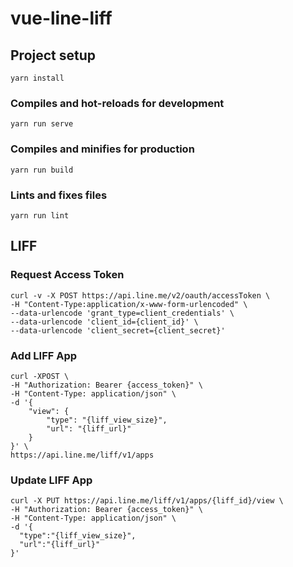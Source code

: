 # vue-line-liff

## Project setup
```
yarn install
```

### Compiles and hot-reloads for development
```
yarn run serve
```

### Compiles and minifies for production
```
yarn run build
```

### Lints and fixes files
```
yarn run lint
```

## LIFF

### Request Access Token
```
curl -v -X POST https://api.line.me/v2/oauth/accessToken \
-H "Content-Type:application/x-www-form-urlencoded" \
--data-urlencode 'grant_type=client_credentials' \
--data-urlencode 'client_id={client_id}' \
--data-urlencode 'client_secret={client_secret}'
```

### Add LIFF App
```
curl -XPOST \
-H "Authorization: Bearer {access_token}" \
-H "Content-Type: application/json" \
-d '{
    "view": {
        "type": "{liff_view_size}",
        "url": "{liff_url}"
    }
}' \
https://api.line.me/liff/v1/apps
```

### Update LIFF App
```
curl -X PUT https://api.line.me/liff/v1/apps/{liff_id}/view \
-H "Authorization: Bearer {access_token}" \
-H "Content-Type: application/json" \
-d '{
  "type":"{liff_view_size}",
  "url":"{liff_url}"
}'
```
